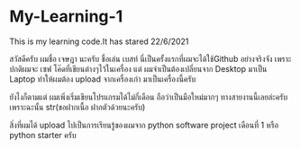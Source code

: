 # My-Learning-1
This is my learning code.It has stared 22/6/2021

สวัสดีครับ ผมชื่อ เจษฎา นะครับ ชื่อเล่น เบสท์
นี่เป็นครั้งแรกที่ผมจะได้ใช้Github อย่างจริงจัง
เพราะปกติผมจะ เซฟ โค๊ดที่เขียนต่างๆไว้ในเครื่อง
แต่ ผมจำเป็นต้องเปลี่ยนจาก Desktop มาเป็น Laptop ทำให้ผมต้อง upload จากเครื่องเก่า มาเป็นเครื่องนี้ครับ

ยังไงก็ตามแต่ ผมเพิ่งเริ่มเขียนโปรแกรมได้ไม่กี่เดือน ถือว่าเป็นมือใหม่มากๆ ทางสายงานนี้เลยล่ะครับ เพราะฉะนั้น 
str(ขอฝากเนื้อ ฝากตัวด้วยนะครับ)

สิ่งที่ผมได้ upload ไปเป็นการเรียนรู้ของผมจาก python software project เดือนที่ 1 หรือ python starter ครับ
